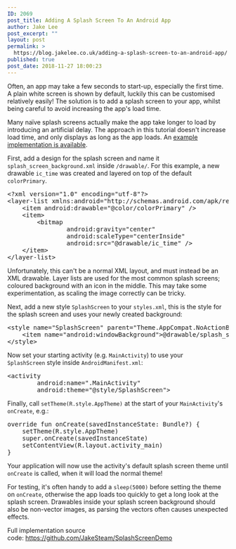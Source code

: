 ```yaml
---
ID: 2069
post_title: Adding A Splash Screen To An Android App
author: Jake Lee
post_excerpt: ""
layout: post
permalink: >
  https://blog.jakelee.co.uk/adding-a-splash-screen-to-an-android-app/
published: true
post_date: 2018-11-27 18:00:23
---
```

Often, an app may take a few seconds to start-up, especially the first time. A plain white screen is shown by default, luckily this can be customised relatively easily! The solution is to add a splash screen to your app, whilst being careful to avoid increasing the app's load time.

Many naïve splash screens actually make the app take longer to load by introducing an artificial delay. The approach in this tutorial doesn't increase load time, and only displays as long as the app loads. An <a href="https://github.com/JakeSteam/SplashScreenDemo">example implementation is available</a>.

<!--more-->

First, add a design for the splash screen and name it <code>splash_screen_background.xml</code> inside <code>/drawable/</code>. For this example, a new drawable <code>ic_time</code> was created and layered on top of the default <code>colorPrimary</code>.
<pre>&lt;?xml version="1.0" encoding="utf-8"?&gt;
&lt;layer-list xmlns:android="http://schemas.android.com/apk/res/android" android:opacity="opaque"&gt;
    &lt;item android:drawable="@color/colorPrimary" /&gt;
    &lt;item&gt;
        &lt;bitmap
                android:gravity="center"
                android:scaleType="centerInside"
                android:src="@drawable/ic_time" /&gt;
    &lt;/item&gt;
&lt;/layer-list&gt;</pre>
Unfortunately, this can't be a normal XML layout, and must instead be an XML drawable. Layer lists are used for the most common splash screens; coloured background with an icon in the middle. This may take some experimentation, as scaling the image correctly can be tricky.

Next, add a new style <code>SplashScreen</code> to your <code>styles.xml</code>, this is the style for the splash screen and uses your newly created background:
<pre>&lt;style name="SplashScreen" parent="Theme.AppCompat.NoActionBar"&gt;
    &lt;item name="android:windowBackground"&gt;@drawable/splash_screen_background&lt;/item&gt;
&lt;/style&gt;</pre>
Now set your starting activity (e.g. <code>MainActivity</code>) to use your <code>SplashScreen</code> style inside <code>AndroidManifest.xml</code>:
<pre>&lt;activity
        android:name=".MainActivity"
        android:theme="@style/SplashScreen"&gt;</pre>
Finally, call <code>setTheme(R.style.AppTheme)</code> at the start of your <code>MainActivity</code>'s <code>onCreate</code>, e.g.:
<pre>override fun onCreate(savedInstanceState: Bundle?) {
    setTheme(R.style.AppTheme)
    super.onCreate(savedInstanceState)
    setContentView(R.layout.activity_main)
}</pre>
Your application will now use the activity's default splash screen theme until <code>onCreate</code> is called, when it will load the normal theme!

For testing, it's often handy to add a <code>sleep(5000)</code> before setting the theme on <code>onCreate</code>, otherwise the app loads too quickly to get a long look at the splash screen. Drawables inside your splash screen background should also be non-vector images, as parsing the vectors often causes unexpected effects.

Full implementation source code: <a href="https://github.com/JakeSteam/SplashScreenDemo">https://github.com/JakeSteam/SplashScreenDemo</a>

&nbsp;